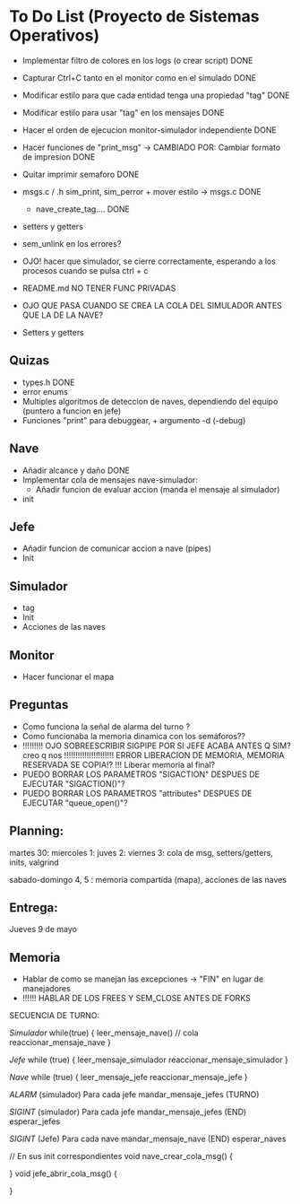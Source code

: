 # To Do List (Proyecto de Sistemas Operativos)
* Implementar filtro de colores en los logs (o crear script) DONE
* Capturar Ctrl+C tanto en el monitor como en el simulado DONE
* Modificar estilo para que cada entidad tenga una propiedad "tag" DONE
* Modificar estilo para usar "tag" en los mensajes DONE
* Hacer el orden de ejecucion monitor-simulador independiente DONE
* Hacer funciones de "print_msg" -> CAMBIADO POR: Cambiar formato de impresion DONE
* Quitar imprimir semaforo DONE
* msgs.c / .h  sim_print, sim_perror + mover estilo -> msgs.c DONE
	* nave_create_tag.... DONE

* setters y getters
* sem_unlink en los errores? 
* OJO! hacer que simulador, se cierre correctamente, esperando a los procesos cuando se pulsa ctrl + c
* README.md
NO TENER FUNC PRIVADAS
* OJO QUE PASA CUANDO SE CREA LA COLA DEL SIMULADOR ANTES QUE LA DE LA NAVE?

* Setters y getters

## Quizas
* types.h DONE
* error enums 
* Multiples algoritmos de deteccion de naves, dependiendo del equipo (puntero a funcion en jefe)
* Funciones "print" para debuggear, + argumento -d (-debug)

## Nave
* Añadir alcance y daño DONE
* Implementar cola de mensajes nave-simulador: 
	* Añadir funcion de evaluar accion (manda el mensaje al simulador)
* init

## Jefe
* Añadir funcion de comunicar accion a nave (pipes)
* Init

## Simulador
* tag
* Init 
* Acciones de las naves

## Monitor
* Hacer funcionar el mapa

## Preguntas 
* Como funciona la señal de alarma del turno ?
* Como funcionaba la memoria dinamica con los semáforos??
* !!!!!!!!! OJO SOBREESCRIBIR SIGPIPE POR SI JEFE ACABA ANTES Q SIM? creo q nos
!!!!!!!!!!!!!!!!!!!!!!
ERROR LIBERACION DE MEMORIA, MEMORIA RESERVADA SE COPIA!?
!!! Liberar memoria al final?
* PUEDO BORRAR LOS PARAMETROS "SIGACTION" DESPUES DE EJECUTAR "SIGACTION()"?
* PUEDO BORRAR LOS PARAMETROS "attributes" DESPUES DE EJECUTAR "queue_open()"?


## Planning: 
martes 30:
miercoles 1: 
juves 2: 
viernes 3: cola de msg, setters/getters, inits, valgrind

sabado-domingo 4, 5 : memoria compartida (mapa), acciones de las naves

## Entrega:
Jueves 9 de mayo


## Memoria
* Hablar de como se manejan las excepciones -> "FIN" en lugar de manejadores
* !!!!!! HABLAR DE LOS FREES Y SEM_CLOSE ANTES DE FORKS

SECUENCIA DE TURNO: 

*Simulador*
while(true) {
	leer_mensaje_nave() // cola
	reaccionar_mensaje_nave
}	

*Jefe* 
while (true) {
	leer_mensaje_simulador
	reaccionar_mensaje_simulador
}

*Nave* 
while (true) {
	leer_mensaje_jefe
	reaccionar_mensaje_jefe
}


*ALARM*  (simulador) 
Para cada jefe
	mandar_mensaje_jefes (TURNO)

*SIGINT* (simulador)
Para cada jefe
	mandar_mensaje_jefes (END)
esperar_jefes

*SIGINT* (Jefe)
Para cada nave
	mandar_mensaje_nave (END)
esperar_naves


// En sus init correspondientes
void nave_crear_cola_msg() {

}
void jefe_abrir_cola_msg() {
    
}

